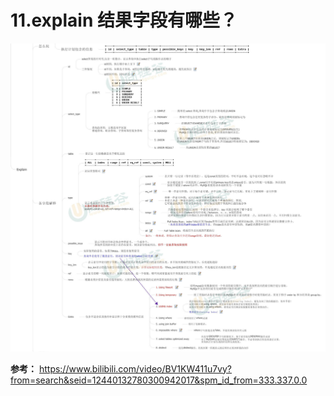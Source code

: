 # 11.explain 结果字段有哪些？

![img](./assets/image-20220313134730818.png)


**参考：** https://www.bilibili.com/video/BV1KW411u7vy?from=search&seid=12440132780300942017&spm_id_from=333.337.0.0


